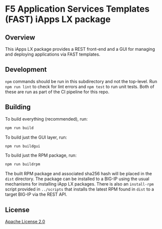 # F5 Application Services Templates (FAST) iApps LX package

## Overview

This iApps LX package provides a REST front-end and a GUI for managing and deploying applications via FAST templates.

## Development

`npm` commands should be run in this subdirectory and not the top-level.
Run `npm run lint` to check for lint errors and `npm test` to run unit tests.
Both of these are run as part of the CI pipeline for this repo.

## Building

To build everything (recommended), run:

```bash
npm run build
```

To build just the GUI layer, run:

```bash
npm run buildgui
```

To build just the RPM package, run:

```bash
npm run buildrpm
```

The built RPM package and associated sha256 hash will be placed in the `dist` directory.
The package can be installed to a BIG-IP using the usual mechanisms for installing iApp LX packages.
There is also an `install-rpm` script provided in `../scripts` that installs the latest RPM found in `dist` to a target BIG-IP via the REST API.

## License

[Apache License 2.0](https://choosealicense.com/licenses/apache-2.0/)

